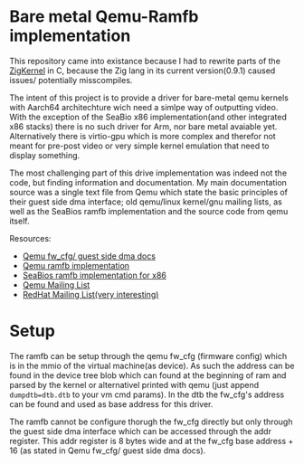 # Bare metal Qemu-Ramfb implementation

This repository came into existance because I had to rewrite parts of the [ZigKernel](https://github.com/luickk/ZigKernel) in C, because the Zig lang in its current version(0.9.1) caused issues/ potentially misscompiles. 

The intent of this project is to provide a driver for bare-metal qemu kernels with Aarch64 architechture wich need a simlpe way of outputting video. With the exception of the SeaBio x86 implementation(and other integrated x86 stacks) there is no such driver for Arm, nor bare metal avaiable yet.
Alternatively there is virtio-gpu which is more complex and therefor not meant for pre-post video or very simple kernel emulation that need to display something.

The most challenging part of this drive implementation was indeed not the code, but finding information and documentation. My main documentation source was a single text file from Qemu which state the basic principles of their guest side dma interface; old qemu/linux kernel/gnu mailing lists, as well as the SeaBios ramfb implementation and the source code from qemu itself.

Resources:
- [Qemu fw_cfg/ guest side dma docs](https://github.com/qemu/qemu/blob/master/docs/specs/fw_cfg.txt)
- [Qemu ramfb implementation](https://github.com/qemu/qemu/blob/master/hw/display/ramfb.c)
- [SeaBios ramfb implementation for x86](https://github.com/coreboot/seabios/blob/master/vgasrc/ramfb.c)
- [Qemu Mailing List](https://patchwork.kernel.org/project/qemu-devel/patch/20180613084149.14523-4-kraxel@redhat.com)
- [RedHat Mailing List(very interesting)](https://bugzilla.redhat.com/show_bug.cgi?id=1679680)

# Setup

The ramfb can be setup through the qemu fw_cfg (firmware config) which is in the mmio of the virtual machine(as device). As such the address can be found in the device tree blob which can found at the beginning of ram and parsed by the kernel or alternativel printed with qemu (just append `dumpdtb=dtb.dtb` to your vm cmd params).
In the dtb the fw_cfg's address can be found and used as base address for this driver.

The ramfb cannot be configure thorugh the fw_cfg directly but only through the guest side dma interface which can be accessed through the addr register. This addr register is 8 bytes wide and at the fw_cfg base address + 16 (as stated in Qemu fw_cfg/ guest side dma docs).

